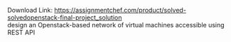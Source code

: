 Download Link: https://assignmentchef.com/product/solved-solvedopenstack-final-project_solution
<br>
design an Openstack-based network of virtual machines accessible using REST API
